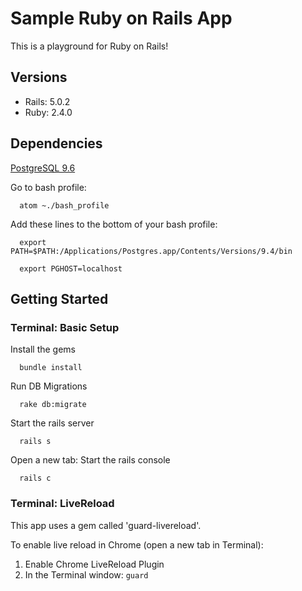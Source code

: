 # Sample Ruby on Rails App
This is a playground for Ruby on Rails!

## Versions
  * Rails: 5.0.2
  * Ruby: 2.4.0

## Dependencies
  [PostgreSQL 9.6](http://postgresapp.com/)

  Go to bash profile:

  ```
    atom ~./bash_profile
  ```

  Add these lines to the bottom of your bash profile:

  ```
    export PATH=$PATH:/Applications/Postgres.app/Contents/Versions/9.4/bin

    export PGHOST=localhost
  ```




## Getting Started

### Terminal: Basic Setup
  Install the gems
  ```
    bundle install
  ```
  Run DB Migrations
  ```
    rake db:migrate
  ```
  Start the rails server
  ```
    rails s
  ```
  Open a new tab: Start the rails console
  ```
    rails c
  ```
### Terminal: LiveReload
  This app uses a gem called 'guard-livereload'.

  To enable live reload in Chrome (open a new tab in Terminal):

  1.  Enable Chrome LiveReload Plugin
  2.  In the Terminal window: `guard`

